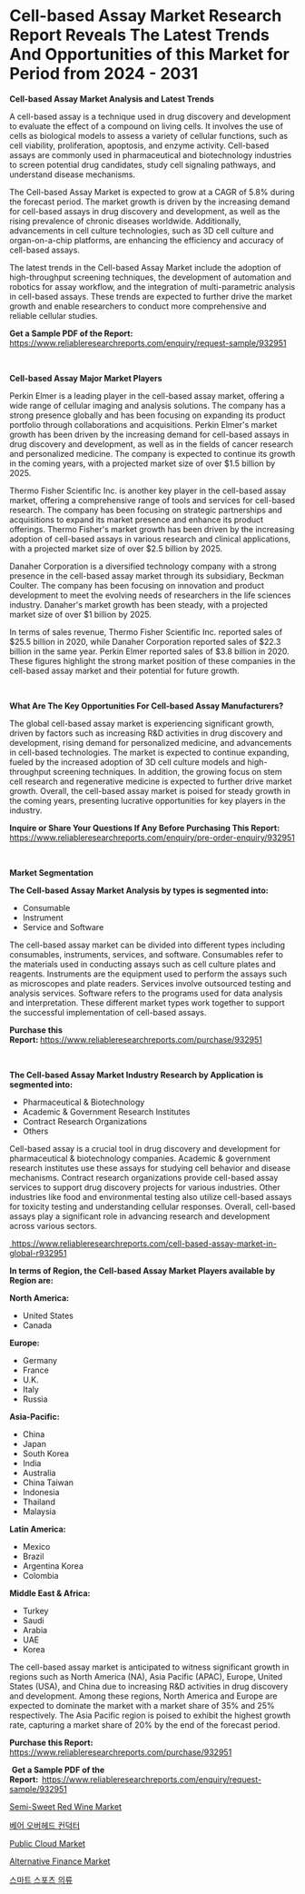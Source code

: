 <p><h1>Cell-based Assay Market Research Report Reveals The Latest Trends And Opportunities of this Market for Period from 2024 - 2031</h1></p><p><strong>Cell-based Assay Market Analysis and Latest Trends</strong></p>
<p><p>A cell-based assay is a technique used in drug discovery and development to evaluate the effect of a compound on living cells. It involves the use of cells as biological models to assess a variety of cellular functions, such as cell viability, proliferation, apoptosis, and enzyme activity. Cell-based assays are commonly used in pharmaceutical and biotechnology industries to screen potential drug candidates, study cell signaling pathways, and understand disease mechanisms.</p><p>The Cell-based Assay Market is expected to grow at a CAGR of 5.8% during the forecast period. The market growth is driven by the increasing demand for cell-based assays in drug discovery and development, as well as the rising prevalence of chronic diseases worldwide. Additionally, advancements in cell culture technologies, such as 3D cell culture and organ-on-a-chip platforms, are enhancing the efficiency and accuracy of cell-based assays.</p><p>The latest trends in the Cell-based Assay Market include the adoption of high-throughput screening techniques, the development of automation and robotics for assay workflow, and the integration of multi-parametric analysis in cell-based assays. These trends are expected to further drive the market growth and enable researchers to conduct more comprehensive and reliable cellular studies.</p></p>
<p><strong>Get a Sample PDF of the Report:&nbsp;</strong> <a href="https://www.reliableresearchreports.com/enquiry/request-sample/932951">https://www.reliableresearchreports.com/enquiry/request-sample/932951</a></p>
<p>&nbsp;</p>
<p><strong>Cell-based Assay Major Market Players</strong></p>
<p><p>Perkin Elmer is a leading player in the cell-based assay market, offering a wide range of cellular imaging and analysis solutions. The company has a strong presence globally and has been focusing on expanding its product portfolio through collaborations and acquisitions. Perkin Elmer's market growth has been driven by the increasing demand for cell-based assays in drug discovery and development, as well as in the fields of cancer research and personalized medicine. The company is expected to continue its growth in the coming years, with a projected market size of over $1.5 billion by 2025.</p><p>Thermo Fisher Scientific Inc. is another key player in the cell-based assay market, offering a comprehensive range of tools and services for cell-based research. The company has been focusing on strategic partnerships and acquisitions to expand its market presence and enhance its product offerings. Thermo Fisher's market growth has been driven by the increasing adoption of cell-based assays in various research and clinical applications, with a projected market size of over $2.5 billion by 2025.</p><p>Danaher Corporation is a diversified technology company with a strong presence in the cell-based assay market through its subsidiary, Beckman Coulter. The company has been focusing on innovation and product development to meet the evolving needs of researchers in the life sciences industry. Danaher's market growth has been steady, with a projected market size of over $1 billion by 2025.</p><p>In terms of sales revenue, Thermo Fisher Scientific Inc. reported sales of $25.5 billion in 2020, while Danaher Corporation reported sales of $22.3 billion in the same year. Perkin Elmer reported sales of $3.8 billion in 2020. These figures highlight the strong market position of these companies in the cell-based assay market and their potential for future growth.</p></p>
<p>&nbsp;</p>
<p><strong>What Are The Key Opportunities For Cell-based Assay Manufacturers?</strong></p>
<p><p>The global cell-based assay market is experiencing significant growth, driven by factors such as increasing R&D activities in drug discovery and development, rising demand for personalized medicine, and advancements in cell-based technologies. The market is expected to continue expanding, fueled by the increased adoption of 3D cell culture models and high-throughput screening techniques. In addition, the growing focus on stem cell research and regenerative medicine is expected to further drive market growth. Overall, the cell-based assay market is poised for steady growth in the coming years, presenting lucrative opportunities for key players in the industry.</p></p>
<p><strong>Inquire or Share Your Questions If Any Before Purchasing This Report:</strong> <a href="https://www.reliableresearchreports.com/enquiry/pre-order-enquiry/932951">https://www.reliableresearchreports.com/enquiry/pre-order-enquiry/932951</a></p>
<p>&nbsp;</p>
<p><strong>Market Segmentation</strong></p>
<p><strong>The Cell-based Assay Market Analysis by types is segmented into:</strong></p>
<p><ul><li>Consumable</li><li>Instrument</li><li>Service and Software</li></ul></p>
<p><p>The cell-based assay market can be divided into different types including consumables, instruments, services, and software. Consumables refer to the materials used in conducting assays such as cell culture plates and reagents. Instruments are the equipment used to perform the assays such as microscopes and plate readers. Services involve outsourced testing and analysis services. Software refers to the programs used for data analysis and interpretation. These different market types work together to support the successful implementation of cell-based assays.</p></p>
<p><strong>Purchase this Report:&nbsp;</strong><a href="https://www.reliableresearchreports.com/purchase/932951">https://www.reliableresearchreports.com/purchase/932951</a></p>
<p>&nbsp;</p>
<p><strong>The Cell-based Assay Market Industry Research by Application is segmented into:</strong></p>
<p><ul><li>Pharmaceutical & Biotechnology</li><li>Academic & Government Research Institutes</li><li>Contract Research Organizations</li><li>Others</li></ul></p>
<p><p>Cell-based assay is a crucial tool in drug discovery and development for pharmaceutical & biotechnology companies. Academic & government research institutes use these assays for studying cell behavior and disease mechanisms. Contract research organizations provide cell-based assay services to support drug discovery projects for various industries. Other industries like food and environmental testing also utilize cell-based assays for toxicity testing and understanding cellular responses. Overall, cell-based assays play a significant role in advancing research and development across various sectors.</p></p>
<p><a href="https://www.reliableresearchreports.com/cell-based-assay-market-in-global-r932951">&nbsp;https://www.reliableresearchreports.com/cell-based-assay-market-in-global-r932951</a></p>
<p><strong>In terms of Region, the Cell-based Assay Market Players available by Region are:</strong></p>
<p>
    <p> <strong> North America: </strong>
        <ul>
            <li>United States</li>
            <li>Canada</li>
        </ul>
        </p> 
    <p> <strong> Europe: </strong>
        <ul>
            <li>Germany</li>
            <li>France</li>
            <li>U.K.</li>
            <li>Italy</li>
            <li>Russia</li>
        </ul>
        </p> 
    <p> <strong> Asia-Pacific: </strong>
        <ul>
            <li>China</li>
            <li>Japan</li>
            <li>South Korea</li>
            <li>India</li>
            <li>Australia</li>
            <li>China Taiwan</li>
            <li>Indonesia</li>
            <li>Thailand</li>
            <li>Malaysia</li>
        </ul>
        </p> 
    <p> <strong> Latin America: </strong>
        <ul>
            <li>Mexico</li>
            <li>Brazil</li>
            <li>Argentina Korea</li>
            <li>Colombia</li>
        </ul>
        </p> 
    <p> <strong> Middle East & Africa: </strong>
        <ul>
            <li>Turkey</li>
            <li>Saudi</li>
            <li>Arabia</li>
            <li>UAE</li>
            <li>Korea</li>
        </ul>
    </p>
    </p>
<p><p>The cell-based assay market is anticipated to witness significant growth in regions such as North America (NA), Asia Pacific (APAC), Europe, United States (USA), and China due to increasing R&D activities in drug discovery and development. Among these regions, North America and Europe are expected to dominate the market with a market share of 35% and 25% respectively. The Asia Pacific region is poised to exhibit the highest growth rate, capturing a market share of 20% by the end of the forecast period.</p></p>
<p><strong>Purchase this Report: </strong><a href="https://www.reliableresearchreports.com/purchase/932951">https://www.reliableresearchreports.com/purchase/932951</a></p>
<p>&nbsp;<strong>Get a Sample PDF of the Report:&nbsp;&nbsp;</strong><a href="https://www.reliableresearchreports.com/enquiry/request-sample/932951">https://www.reliableresearchreports.com/enquiry/request-sample/932951</a></p>
<p><strong></strong></p>
<p><p><a href="https://github.com/dringals/Market-Research-Report-List-5/blob/main/semi-sweet-red-wine-market.md">Semi-Sweet Red Wine Market</a></p><p><a href="https://github.com/langcat852024/Market-Research-Report-List-2/blob/main/8105872108173.md">베어 오버헤드 컨덕터</a></p><p><a href="https://medium.com/@michellegbleau0620/public-cloud-market-trends-a-detailed-study-of-its-market-segmentation-and-analyzing-the-c2a76519eeeb">Public Cloud Market</a></p><p><a href="https://medium.com/@michellegbleau0620/global-alternative-finance-market-opportunities-and-forecast-for-period-from-2024-to-2031-6d98234d9b5a">Alternative Finance Market</a></p><p><a href="https://medium.com/@terrellmend76/%EC%8A%A4%EB%A7%88%ED%8A%B8-%EC%8A%A4%ED%8F%AC%EC%B8%A0-%EC%9D%98%EB%A5%98-%EC%8B%9C%EC%9E%A5-2024-2031-%EC%82%B0%EC%97%85-%EB%8F%99%ED%96%A5-%EB%B0%8F-%ED%88%AC%EC%9E%90-%EA%B8%B0%ED%9A%8C-472f38067b3d">스마트 스포츠 의류</a></p></p>